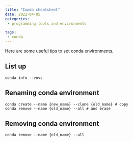 ```yaml
---
title: "Conda cheatsheet"
date: 2022-04-05
categories:
 - programming tools and environments

tags:
 - conda
---
```


Here are some useful tips to set conda environments. 

## List up
```
conda info --envs
```

## Renaming conda environment
```
conda create --name {new_name} --clone {old_name} # copy
conda remove --name {old_name} --all # and erase
```

## Removing conda environment
```
conda remove --name {old_name} --all
```